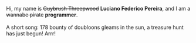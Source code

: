 Hi, my name is ~~Guybrush Threepwood~~ **Luciano Federico Pereira**, and I am a ~~wannabe pirate~~ **programmer**.<br><br>A short song: 178 bounty of doubloons gleams in the sun, a treasure hunt has just begun! Arrr!
